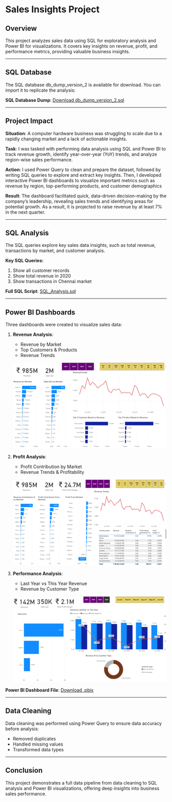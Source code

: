# Sales Insights Project

## Overview
This project analyzes sales data using SQL for exploratory analysis and Power BI for visualizations. It covers key insights on revenue, profit, and performance metrics, providing valuable business insights.

---
## SQL Database

The SQL database db_dump_version_2 is available for download. You can import it to replicate the analysis:

**SQL Database Dump**: [Download db_dump_version_2.sql](https://github.com/Thiruvariyamuthu/Sales-Insights/blob/main/db_dump_version_2.sql)

---

## Project Impact

**Situation**: A computer hardware business was struggling to scale due to a rapidly changing market and a lack of actionable insights.

**Task**: I was tasked with performing data analysis using SQL and Power BI to track revenue growth, identify year-over-year (YoY) trends, and analyze region-wise sales performance.

**Action**: I used Power Query to clean and prepare the dataset, followed by writing SQL queries to explore and extract key insights. Then, I developed interactive Power BI dashboards to visualize important metrics such as revenue by region, top-performing products, and customer demographics

**Result**: The dashboard facilitated quick, data-driven decision-making by the company’s leadership, revealing sales trends and identifying areas for potential growth. As a result, it is projected to raise revenue by at least 7% in the next quarter.

---

## SQL Analysis

The SQL queries explore key sales data insights, such as total revenue, transactions by market, and customer analysis.

**Key SQL Queries:**
1. Show all customer records
2. Show total revenue in 2020
3. Show transactions in Chennai market

**Full SQL Script**: [SQL_Analysis.sql](https://github.com/Thiruvariyamuthu/Sales-Insights/blob/main/SQL%20Queries.md)

---

## Power BI Dashboards

Three dashboards were created to visualize sales data:

1. **Revenue Analysis**:
    - Revenue by Market
    - Top Customers & Products
    - Revenue Trends

    ![Revenue Analysis](https://github.com/Thiruvariyamuthu/Sales-Insights/blob/main/Revenue%20Analysis.png)

2. **Profit Analysis**:
    - Profit Contribution by Market
    - Revenue Trends & Profitability

    ![Profit Analysis](https://github.com/Thiruvariyamuthu/Sales-Insights/blob/main/Profit%20Analysis.png)

3. **Performance Analysis**:
    - Last Year vs This Year Revenue
    - Revenue by Customer Type

    ![Performance Analysis](https://github.com/Thiruvariyamuthu/Sales-Insights/blob/main/Performance%20Analysis.png)

**Power BI Dashboard File**: [Download .pbix](https://github.com/Thiruvariyamuthu/Sales-Insights/blob/main/SalesInsights.pbix)

---

## Data Cleaning

Data cleaning was performed using Power Query to ensure data accuracy before analysis:
- Removed duplicates
- Handled missing values
- Transformed data types

---

## Conclusion

This project demonstrates a full data pipeline from data cleaning to SQL analysis and Power BI visualizations, offering deep insights into business sales performance.
